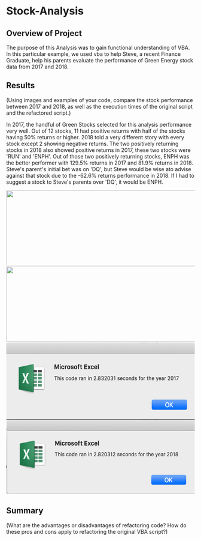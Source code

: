 # Stock-Analysis

## Overview of Project
The purpose of this Analysis was to gain functional understanding of VBA. In this particular example, we used vba to help Steve, a recent Finance Graduate, help his parents evaluate the performance of Green Energy stock data from 2017 and 2018.

## Results
(Using images and examples of your code, compare the stock performance between 2017 and 2018, as well as the execution times of the original script and the refactored script.)

In 2017, the handful of Green Stocks selected for this analysis performance very well. Out of 12 stocks, 11 had positive returns with half of the stocks having 50% returns or higher. 2018 told a very different story with every stock except 2 showing negative returns. The two positively returning stocks in 2018 also showed positive returns in 2017, these two stocks were 'RUN' and 'ENPH'. Out of those two positively returning stocks, ENPH was the better performer with 129.5% returns in 2017 and 81.9% returns in 2018. Steve's parent's initial bet was on 'DQ', but Steve would be wise ato advise against that stock due to the -62.6% returns performance in 2018. If I had to suggest a stock to Steve's parents over 'DQ', it would be ENPH.

<img src="" width="600" height="200" />
<img src="" width="600" height="200" />

<img src="https://github.com/niklasax/stock-analysis/blob/main/VBA_Challenge_2017.png" width="600" height="200" />
<img src="https://github.com/niklasax/stock-analysis/blob/main/VBA_Challenge_2018.png" width="600" height="200" />

## Summary
(What are the advantages or disadvantages of refactoring code?
How do these pros and cons apply to refactoring the original VBA script?)
